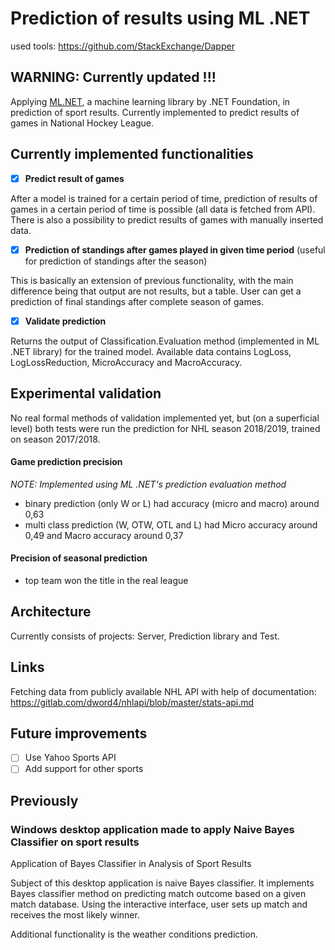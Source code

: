 # Prediction of results using ML .NET #

used tools:
https://github.com/StackExchange/Dapper

## WARNING: Currently updated !!!

Applying [ML.NET](https://dotnet.microsoft.com/apps/machinelearning-ai/ml-dotnet), a machine learning library by .NET Foundation, in prediction of sport results. Currently implemented to predict results of games in National Hockey League.

## Currently implemented functionalities

- [x] **Predict result of games**

After a model is trained for a certain period of time, prediction of results of games in a certain period of time is possible (all data is fetched from API). There is also a possibility to predict results of games with manually inserted data.

- [x] **Prediction of standings after games played in given time period** (useful for prediction of standings after the season)

This is basically an extension of previous functionality, with the main difference being that output are not results, but a table. User can get a prediction of final standings after complete season of games.

- [x] **Validate prediction**

Returns the output of Classification.Evaluation method (implemented in ML .NET library) for the trained model. Available data contains LogLoss, LogLossReduction, MicroAccuracy and MacroAccuracy.


## Experimental validation
No real formal methods of validation implemented yet, but (on a superficial level) both tests were run the prediction for NHL season 2018/2019, trained on season 2017/2018.
#### Game prediction precision 
*NOTE: Implemented using ML .NET's prediction evaluation method*
- binary prediction (only W or L) had accuracy (micro and macro) around 0,63
- multi class prediction (W, OTW, OTL and L) had Micro accuracy around 0,49 and Macro accuracy around 0,37
#### Precision of seasonal prediction
- top team won the title in the real league

## Architecture
Currently consists of projects: Server, Prediction library and Test.

## Links
Fetching data from publicly available NHL API with help of documentation: https://gitlab.com/dword4/nhlapi/blob/master/stats-api.md

## Future improvements

- [ ] Use Yahoo Sports API
- [ ] Add support for other sports

## Previously

### Windows desktop application made to apply Naive Bayes Classifier on sport results

Application of Bayes Classifier in Analysis of Sport Results

Subject of this desktop application is naive Bayes classifier. It implements Bayes classifier method on predicting match outcome based on a given match database. Using the interactive interface, user sets up match and receives the most likely winner.

Additional functionality is the weather conditions prediction.